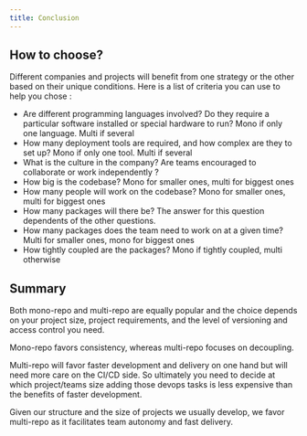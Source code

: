 ```yaml
---
title: Conclusion
---
```


## How to choose?

Different companies and projects will benefit from one strategy or the other based on their unique conditions.
Here is a list of criteria you can use to help you chose : 

- Are different programming languages involved? Do they require a particular software installed or special hardware to run? Mono if only one language. Multi if several
- How many deployment tools are required, and how complex are they to set up? Mono if only one tool. Multi if several
- What is the culture in the company? Are teams encouraged to collaborate or work independently ?
- How big is the codebase? Mono for smaller ones, multi for biggest ones
- How many people will work on the codebase? Mono for smaller ones, multi for biggest ones
- How many packages will there be? The answer for this question dependents of the other questions.
- How many packages does the team need to work on at a given time? Multi for smaller ones, mono for biggest ones
- How tightly coupled are the packages? Mono if tightly coupled, multi otherwise

## Summary

Both mono-repo and multi-repo are equally popular and the choice depends on your project size, project requirements, and the level of versioning and access control you need.

Mono-repo favors consistency, whereas multi-repo focuses on decoupling. 

Multi-repo will favor faster development and delivery on one hand but will need more care on the CI/CD side.
So ultimately you need to decide at which project/teams size adding those devops tasks is less expensive than the benefits of faster development.

Given our structure and the size of projects we usually develop, we favor multi-repo as it facilitates team autonomy and fast delivery.
